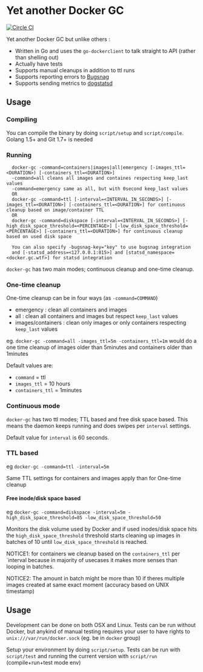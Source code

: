 # Yet another Docker GC

[![Circle CI](https://circleci.com/gh/n1koo/docker-gc.svg?style=svg)](https://circleci.com/gh/n1koo/docker-gc)

Yet another Docker GC but unlike others :

- Written in Go and uses the `go-dockerclient` to talk straight to API (rather than shelling out)
- Actually have tests
- Supports manual cleanups in addition to ttl runs
- Supports reporting errors to [Bugsnag](https://bugsnag.com)
- Supports sending metrics to [dogstatsd](http://docs.datadoghq.com/guides/dogstatsd/)

## Usage

### Compiling
You can compile the binary by doing `script/setup` and `script/compile`. Golang 1.5+ and Git 1.7+ is needed

### Running

```
  docker-gc -command=containers|images|all|emergency [-images_ttl=<DURATION>) [-containers_ttl=<DURATION>]
  -command=all cleans all images and containes respecting keep_last values
  -command=emergency same as all, but with 0second keep_last values
  OR
  docker-gc -command=ttl [-interval=<INTERVAL_IN_SECONDS>] [-images_ttl=<DURATION>] [-containers_ttl=<DURATION>] for continuous cleanup based on image/container TTL
  OR
  docker-gc -command=diskspace [-interval=<INTERVAL_IN_SECONDS>] [-high_disk_space_threshold=<PERCENTAGE>] [-low_disk_space_threshold=<PERCENTAGE>] [-containers_ttl=<DURATION>] for continuous cleanup based on used disk space

  You can also specify -bugsnag-key="key" to use bugsnag integration
  and [-statsd_address=<127.0.0.1:815>] and [statsd_namespace=<docker.gc.wtf>] for statsd integration
```

`docker-gc` has two main modes; continuous cleanup and one-time cleanup.

### One-time cleanup

One-time cleanup can be in four ways (as `-command=COMMAND`)

- emergency : clean all containers and images
- all : clean all containers and images but respect `keep_last` values
- images/containers : clean only images or only containers respecting `keep_last` values

eg. `docker-gc -command=all -images_ttl=5m -containers_ttl=1m` would do a one time cleanup of images older than 5minutes and containers older than 1minutes

Default values are:

- `command` = ttl
- `images_ttl` = 10 hours
- `containers_ttl` = 1minutes

### Continuous mode

`docker-gc` has two ttl modes; TTL based and free disk space based. This means the daemon keeps running and does swipes per `interval` settings.

Default value for `interval` is 60 seconds.

### TTL based

eg `docker-gc -command=ttl -interval=5m`

Same TTL settings for containers and images apply than for One-time cleanup

#### Free inode/disk space based

eg `docker-gc -command=diskspace -interval=5m -high_disk_space_threshold=85 -low_disk_space_threshold=50`

Monitors the disk volume used by Docker and if used inodes/disk space hits the `high_disk_space_threshold` threshold starts cleaning up images in batches of 10
until `low_disk_space_threshold` is reached.

NOTICE1: for containers we cleanup based on the `containers_ttl` per `interval because in majority of usecases it makes more senses than looping in batches. 

NOTICE2: The amount in batch might be more than 10 if theres multiple images created at same exact moment (accuracy based on UNIX timestamp)

## Usage

Development can be done on both OSX and Linux. Tests can be run without Docker, but anykind of manual testing requires your user to have rights to `unix:///var/run/docker.sock` (eg. be in `docker` group)

Setup your environment by doing `script/setup`. Tests can be run with `script/test` and running the current version with `script/run` (compile+run+test mode env)